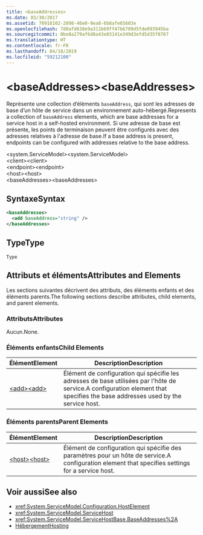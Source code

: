 ```yaml
---
title: <baseAddresses>
ms.date: 03/30/2017
ms.assetid: 78918102-2898-46e0-9ea8-6b8afe65603e
ms.openlocfilehash: 7d0afd638e9a311b69ff47b6789d5fde093945ba
ms.sourcegitcommit: 0be8a279af6d8a43e03141e349d3efd5d35f8767
ms.translationtype: HT
ms.contentlocale: fr-FR
ms.lasthandoff: 04/18/2019
ms.locfileid: "59212100"
---
```

# <a name="baseaddresses"></a><span data-ttu-id="3c89b-101">\<baseAddresses></span><span class="sxs-lookup"><span data-stu-id="3c89b-101">\<baseAddresses></span></span>
<span data-ttu-id="3c89b-102">Représente une collection d’éléments `baseAddress`, qui sont les adresses de base d’un hôte de service dans un environnement auto-hébergé.</span><span class="sxs-lookup"><span data-stu-id="3c89b-102">Represents a collection of `baseAddress` elements, which are base addresses for a service host in a self-hosted environment.</span></span> <span data-ttu-id="3c89b-103">Si une adresse de base est présente, les points de terminaison peuvent être configurés avec des adresses relatives à l'adresse de base.</span><span class="sxs-lookup"><span data-stu-id="3c89b-103">If a base address is present, endpoints can be configured with addresses relative to the base address.</span></span>  
  
 <span data-ttu-id="3c89b-104">\<system.ServiceModel></span><span class="sxs-lookup"><span data-stu-id="3c89b-104">\<system.ServiceModel></span></span>  
<span data-ttu-id="3c89b-105">\<client></span><span class="sxs-lookup"><span data-stu-id="3c89b-105">\<client></span></span>  
<span data-ttu-id="3c89b-106">\<endpoint></span><span class="sxs-lookup"><span data-stu-id="3c89b-106">\<endpoint></span></span>  
<span data-ttu-id="3c89b-107">\<host></span><span class="sxs-lookup"><span data-stu-id="3c89b-107">\<host></span></span>  
<span data-ttu-id="3c89b-108">\<baseAddresses></span><span class="sxs-lookup"><span data-stu-id="3c89b-108">\<baseAddresses></span></span>  
  
## <a name="syntax"></a><span data-ttu-id="3c89b-109">Syntaxe</span><span class="sxs-lookup"><span data-stu-id="3c89b-109">Syntax</span></span>  
  
```xml  
<baseAddresses>
  <add baseAddress="string" />
</baseAddresses>
```  
  
## <a name="type"></a><span data-ttu-id="3c89b-110">Type</span><span class="sxs-lookup"><span data-stu-id="3c89b-110">Type</span></span>  
 `Type`  
  
## <a name="attributes-and-elements"></a><span data-ttu-id="3c89b-111">Attributs et éléments</span><span class="sxs-lookup"><span data-stu-id="3c89b-111">Attributes and Elements</span></span>  
 <span data-ttu-id="3c89b-112">Les sections suivantes décrivent des attributs, des éléments enfants et des éléments parents.</span><span class="sxs-lookup"><span data-stu-id="3c89b-112">The following sections describe attributes, child elements, and parent elements.</span></span>  
  
### <a name="attributes"></a><span data-ttu-id="3c89b-113">Attributs</span><span class="sxs-lookup"><span data-stu-id="3c89b-113">Attributes</span></span>  
 <span data-ttu-id="3c89b-114">Aucun.</span><span class="sxs-lookup"><span data-stu-id="3c89b-114">None.</span></span>  
  
### <a name="child-elements"></a><span data-ttu-id="3c89b-115">Éléments enfants</span><span class="sxs-lookup"><span data-stu-id="3c89b-115">Child Elements</span></span>  
  
|<span data-ttu-id="3c89b-116">Élément</span><span class="sxs-lookup"><span data-stu-id="3c89b-116">Element</span></span>|<span data-ttu-id="3c89b-117">Description</span><span class="sxs-lookup"><span data-stu-id="3c89b-117">Description</span></span>|  
|-------------|-----------------|  
|[<span data-ttu-id="3c89b-118">\<add></span><span class="sxs-lookup"><span data-stu-id="3c89b-118">\<add></span></span>](../../../../../docs/framework/configure-apps/file-schema/wcf/add-of-baseaddresses.md)|<span data-ttu-id="3c89b-119">Élément de configuration qui spécifie les adresses de base utilisées par l'hôte de service.</span><span class="sxs-lookup"><span data-stu-id="3c89b-119">A configuration element that specifies the base addresses used by the service host.</span></span>|  
  
### <a name="parent-elements"></a><span data-ttu-id="3c89b-120">Éléments parents</span><span class="sxs-lookup"><span data-stu-id="3c89b-120">Parent Elements</span></span>  
  
|<span data-ttu-id="3c89b-121">Élément</span><span class="sxs-lookup"><span data-stu-id="3c89b-121">Element</span></span>|<span data-ttu-id="3c89b-122">Description</span><span class="sxs-lookup"><span data-stu-id="3c89b-122">Description</span></span>|  
|-------------|-----------------|  
|[<span data-ttu-id="3c89b-123">\<host></span><span class="sxs-lookup"><span data-stu-id="3c89b-123">\<host></span></span>](../../../../../docs/framework/configure-apps/file-schema/wcf/host.md)|<span data-ttu-id="3c89b-124">Élément de configuration qui spécifie des paramètres pour un hôte de service.</span><span class="sxs-lookup"><span data-stu-id="3c89b-124">A configuration element that specifies settings for a service host.</span></span>|  
  
## <a name="see-also"></a><span data-ttu-id="3c89b-125">Voir aussi</span><span class="sxs-lookup"><span data-stu-id="3c89b-125">See also</span></span>

- <xref:System.ServiceModel.Configuration.HostElement>
- <xref:System.ServiceModel.ServiceHost>
- <xref:System.ServiceModel.ServiceHostBase.BaseAddresses%2A>
- [<span data-ttu-id="3c89b-126">Hébergement</span><span class="sxs-lookup"><span data-stu-id="3c89b-126">Hosting</span></span>](../../../../../docs/framework/wcf/feature-details/hosting.md)
